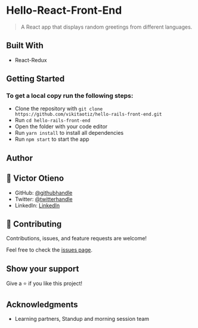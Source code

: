 # Hello-React-Front-End
> A React app that displays random greetings from different languages.


## Built With

- React-Redux

## Getting Started

### To get a local copy run the following steps:

- Clone the repository with `git clone https://github.com/vikitaotiz/hello-rails-front-end.git`
- Run `cd hello-rails-front-end`
- Open the folder with your code editor
- Run `yarn install` to install all dependencies
- Run `npm start` to start the app

## Author

## 👤 **Victor Otieno**

- GitHub: [@githubhandle](https://github.com/vikitaotiz)
- Twitter: [@twitterhandle](https://twitter.com/victoro29641869)
- LinkedIn: [LinkedIn](https://www.linkedin.com/in/victor-otieno-oluoch/)

## 🤝 Contributing

Contributions, issues, and feature requests are welcome!

Feel free to check the [issues page](https://github.com/vikitaotiz/hello-rails-front-end/issues).

## Show your support

Give a ⭐️ if you like this project!

## Acknowledgments

- Learning partners, Standup and morning session team
